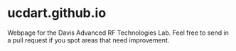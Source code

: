 ucdart.github.io
================

Webpage for the Davis Advanced RF Technologies Lab. Feel free to send in a pull request if you spot areas that need improvement. 
